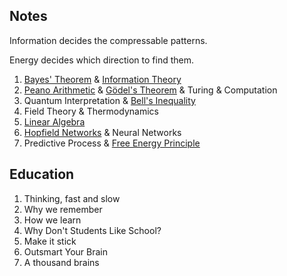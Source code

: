 ## Notes

Information decides the compressable patterns.

Energy decides which direction to find them.

1. [Bayes' Theorem](./bayes) & [Information Theory](./info)
1. [Peano Arithmetic](./pa) & [Gödel's Theorem](../godel) & Turing & Computation
1. Quantum Interpretation & [Bell's Inequality](./bell)
1. Field Theory & Thermodynamics
1. [Linear Algebra](./la)
1. [Hopfield Networks](./hopfield) & Neural Networks
1. Predictive Process & [Free Energy Principle](./fep)

## Education

1. Thinking, fast and slow
1. Why we remember
1. How we learn
1. Why Don't Students Like School? 
1. Make it stick
1. Outsmart Your Brain
1. A thousand brains